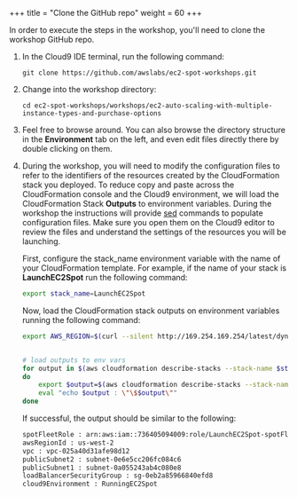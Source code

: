 +++
title = "Clone the GitHub repo"
weight = 60
+++

In order to execute the steps in the workshop, you'll need to clone the workshop GitHub repo.


1. In the Cloud9 IDE terminal, run the following command:

	```
	git clone https://github.com/awslabs/ec2-spot-workshops.git
	```
	
1. Change into the workshop directory:

	```
	cd ec2-spot-workshops/workshops/ec2-auto-scaling-with-multiple-instance-types-and-purchase-options
	```

1. Feel free to browse around. You can also browse the directory structure in the **Environment** tab on the left, and even edit files directly there by double clicking on them.

1. During the workshop, you will need to modify the configuration files to refer to the identifiers of the resources created by the CloudFormation stack you deployed. To reduce copy and paste across the CloudFormation console and the Cloud9 environment, we will load the CloudFormation Stack **Outputs** to environment variables. During the workshop the instructions will provide [sed](https://linux.die.net/man/1/sed) commands to populate configuration files. Make sure you open them on the Cloud9 editor to review the files and understand the settings of the resources you will be launching.
	
	First, configure the stack_name environment variable with the name of your CloudFormation template. For example, if the name of your stack is **LaunchEC2Spot** run the following command:
	```bash
	export stack_name=LaunchEC2Spot

	```

	Now, load the CloudFormation stack outputs on environment variables running the following command:
	```bash
	export AWS_REGION=$(curl --silent http://169.254.169.254/latest/dynamic/instance-identity/document | jq -r .region)
	

	# load outputs to env vars
	for output in $(aws cloudformation describe-stacks --stack-name $stack_name --query 'Stacks[].Outputs[].OutputKey' --output text)
	do
    	export $output=$(aws cloudformation describe-stacks --stack-name $stack_name --query 'Stacks[].Outputs[?OutputKey==`'$output'`].OutputValue' --output text)
    	eval "echo $output : \"\$$output\""
	done

	```

	If successful, the output should be similar to the following:

	```bash
	spotFleetRole : arn:aws:iam::736405094009:role/LaunchEC2Spot-spotFleetRole-39D59A0GFPRW
    awsRegionId : us-west-2
    vpc : vpc-025a40d31afe98d12
    publicSubnet2 : subnet-0e6e5cc206fc084c6
    publicSubnet1 : subnet-0a055243ab4c080e8
    loadBalancerSecurityGroup : sg-0eb2a85966840efd8
    cloud9Environment : RunningEC2Spot
	```